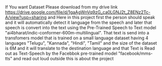 If You want Dataset Please download from my drive link https://drive.google.com/file/d/1gaAgWnVq9zG_ca0LGNJ2t_Z8ENz2Tc-A/view?usp=sharing and Here in this project first the person
should speak and it will automatically detect it language from the speech and later that speech is convert into the text using the Pre-Trained Speech to Text model "ai4bharat/indic-conformer-600m-multilingual".
That text is send into a transfomers model that is trained on a small language dataset having 4 languages "Telugu", "Kannada", "Hindi", "Tamil" and the size of the dataset is 6M and it will translate to the destination language 
and that Text is Read out as Text-Speech by the Facebbok pre-trained model "facebook/mms-tts" and read out loud outside this is about the project
